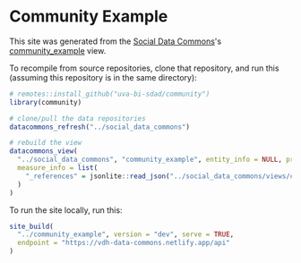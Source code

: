 # Community Example

This site was generated from the [Social Data Commons](https://github.com/uva-bi-sdad/social_data_commons)'s
[community_example](https://github.com/uva-bi-sdad/social_data_commons/blob/main/views/community_example/view.json) view.

To recompile from source repositories, clone that repository, and run this (assuming this repository is in the same directory):
```R
# remotes::install_github("uva-bi-sdad/community")
library(community)

# clone/pull the data repositories
datacommons_refresh("../social_data_commons")

# rebuild the view
datacommons_view(
  "../social_data_commons", "community_example", entity_info = NULL, prefer_repo = TRUE,
  measure_info = list(
    "_references" = jsonlite::read_json("../social_data_commons/views/community_example/references.json")
  )
)
```

To run the site locally, run this:
```R
site_build(
  "../community_example", version = "dev", serve = TRUE,
  endpoint = "https://vdh-data-commons.netlify.app/api"
)
```